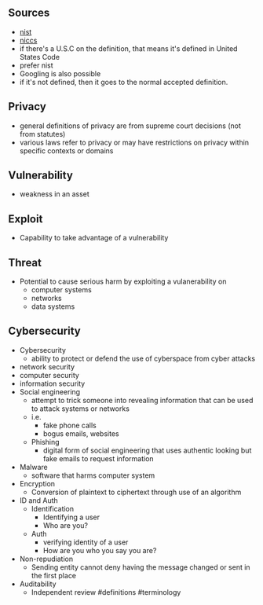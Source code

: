 ## Sources
- [nist](https://csrc.nist.gov/glossary)
- [niccs](https://niccs.us-cert.gov/glossary)
- if there's a U.S.C on the definition, that means it's defined in United States Code
- prefer nist
- Googling is also possible
- if it's not defined, then it goes to the normal accepted definition.
## Privacy
- general definitions of privacy are from supreme court decisions (not from statutes)
- various laws refer to privacy or may have restrictions on privacy within specific contexts or domains
## Vulnerability
- weakness in an asset
## Exploit
- Capability to take advantage of a vulnerability
## Threat
- Potential to cause serious harm by exploiting a vulanerability on
	- computer systems
	- networks
	- data systems
## Cybersecurity
- Cybersecurity
	- ability to protect or defend the use of cyberspace from cyber attacks
- network security
- computer security
- information security
- Social engineering
	- attempt to trick someone into revealing information that can be used to attack systems or networks
	- i.e.
		- fake phone calls
		- bogus emails, websites
	- Phishing
		- digital form of social engineering that uses authentic looking but fake emails to request information
- Malware
	- software that harms computer system
- Encryption
	- Conversion of plaintext to ciphertext through use of an algorithm
- ID and Auth
	- Identification
		- Identifying a user
		- Who are you?
	- Auth
		- verifying identity of a user
		- How are you who you say you are?
- Non-repudiation
	- Sending entity cannot deny having the message changed or sent in the first place
- Auditability
	- Independent review
#definitions #terminology 